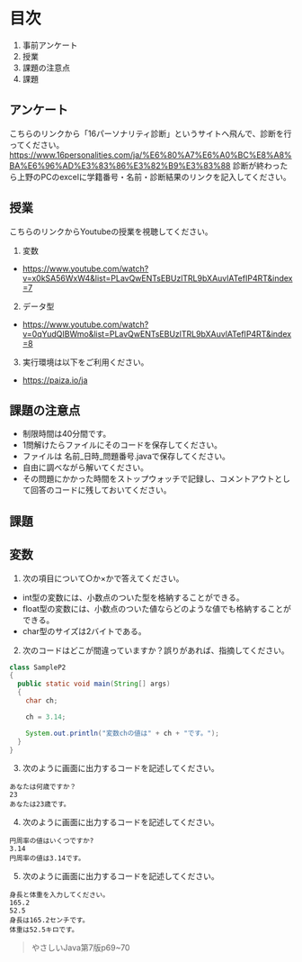 # 目次
1. 事前アンケート
2. 授業
3. 課題の注意点
4. 課題

##  アンケート
こちらのリンクから「16パーソナリティ診断」というサイトへ飛んで、診断を行ってください。
https://www.16personalities.com/ja/%E6%80%A7%E6%A0%BC%E8%A8%BA%E6%96%AD%E3%83%86%E3%82%B9%E3%83%88
診断が終わったら上野のPCのexcelに学籍番号・名前・診断結果のリンクを記入してください。


## 授業
こちらのリンクからYoutubeの授業を視聴してください。
1. 変数


- https://www.youtube.com/watch?v=x0kSA56WxW4&list=PLavQwENTsEBUzlTRL9bXAuvlATefIP4RT&index=7
2. データ型


- https://www.youtube.com/watch?v=0qYudQIBWmo&list=PLavQwENTsEBUzlTRL9bXAuvlATefIP4RT&index=8

3. 実行環境は以下をご利用ください。

- https://paiza.io/ja

## 課題の注意点
- 制限時間は40分間です。
- 1問解けたらファイルにそのコードを保存してください。
- ファイルは 名前_日時_問題番号.javaで保存してください。
- 自由に調べながら解いてください。
- その問題にかかった時間をストップウォッチで記録し、コメントアウトとして回答のコードに残しておいてください。

## 課題

## 変数
1. 次の項目について○か×かで答えてください。
 -  int型の変数には、小数点のついた型を格納することができる。
 -  float型の変数には、小数点のついた値ならどのような値でも格納することができる。
 -  char型のサイズは2バイトである。

2. 次のコードはどこが間違っていますか？誤りがあれば、指摘してください。

~~~ Java
class SampleP2
{
  public static void main(String[] args)
  {
    char ch;

    ch = 3.14;

    System.out.println("変数chの値は" + ch + "です。");
  }
}
~~~

3. 次のように画面に出力するコードを記述してください。

~~~
あなたは何歳ですか？
23
あなたは23歳です。
~~~

4. 次のように画面に出力するコードを記述してください。

~~~
円周率の値はいくつですか?
3.14
円周率の値は3.14です。
~~~
5. 次のように画面に出力するコードを記述してください。

~~~
身長と体重を入力してください。
165.2
52.5
身長は165.2センチです。
体重は52.5キロです。
~~~

> やさしいJava第7版p69~70
